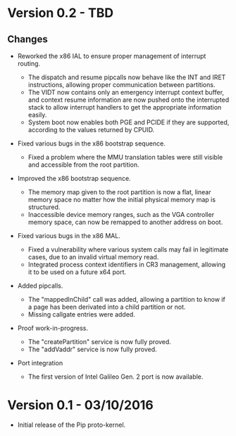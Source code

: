 # Version 0.2 - TBD
## Changes

- Reworked the x86 IAL to ensure proper management of interrupt routing. 
	- The dispatch and resume pipcalls now behave like the INT and IRET instructions, allowing proper communication between partitions.
	- The VIDT now contains only an emergency interrupt context buffer, and context resume information are now pushed onto the interrupted stack to allow interrupt handlers to get the appropriate information easily.
	- System boot now enables both PGE and PCIDE if they are supported, according to the values returned by CPUID.

- Fixed various bugs in the x86 bootstrap sequence.
	- Fixed a problem where the MMU translation tables were still visible and accessible from the root partition.

- Improved the x86 bootstrap sequence.
	- The memory map given to the root partition is now a flat, linear memory space no matter how the initial physical memory map is structured.
	- Inaccessible device memory ranges, such as the VGA controller memory space, can now be remapped to another address on boot.

- Fixed various bugs in the x86 MAL.
	- Fixed a vulnerability where various system calls may fail in legitimate cases, due to an invalid virtual memory read.
	- Integrated process context identifiers in CR3 management, allowing it to be used on a future x64 port.

- Added pipcalls.
	- The "mappedInChild" call was added, allowing a partition to know if a page has been derivated into a child partition or not.
	- Missing callgate entries were added.

- Proof work-in-progress.
	- The "createPartition" service is now fully proved.
	- The "addVaddr" service is now fully proved.

- Port integration
    - The first version of Intel Galileo Gen. 2 port is now available.

# Version 0.1 - 03/10/2016

- Initial release of the Pip proto-kernel.
